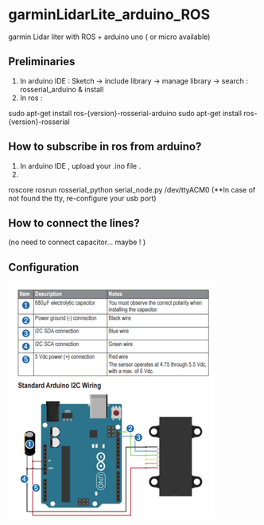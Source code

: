 # garminLidarLite_arduino_ROS
garmin Lidar liter with ROS + arduino uno ( or micro available)

## Preliminaries

1. In arduino IDE : Sketch -> include library -> manage library -> search : rosserial_arduino & install
2. In ros :

sudo apt-get install ros-{version}-rosserial-arduino
sudo apt-get install ros-{version}-rosserial


## How to subscribe in ros from arduino? 

1. In arduino IDE , upload your .ino file . 
2. 
roscore
rosrun rosserial_python serial_node.py /dev/ttyACM0 (**In case of not found the tty, re-configure your usb port)

## How to connect the lines? 
(no need to connect capacitor... maybe ! ) 

## Configuration
<img src="https://github.com/ChanghyeonKim93/garminLidarLite_arduino_ROS/blob/master/arduino_lidar_configuration.png"/>

